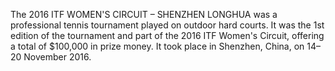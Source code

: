The 2016 ITF WOMEN'S CIRCUIT – SHENZHEN LONGHUA was a professional tennis tournament played on outdoor hard courts. It was the 1st edition of the tournament and part of the 2016 ITF Women's Circuit, offering a total of $100,000 in prize money. It took place in Shenzhen, China, on 14–20 November 2016.
